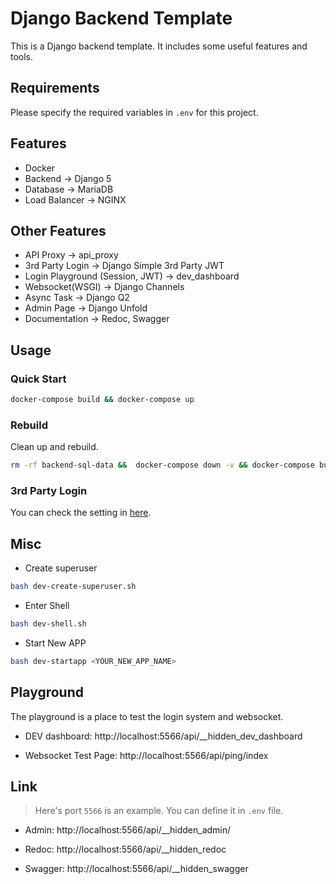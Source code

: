# Django Backend Template

This is a Django backend template. It includes some useful features and tools.

## Requirements

Please specify the required variables in `.env` for this project.

## Features

- Docker
- Backend -> Django 5
- Database -> MariaDB
- Load Balancer -> NGINX

## Other Features

- API Proxy -> api_proxy
- 3rd Party Login -> Django Simple 3rd Party JWT
- Login Playground (Session, JWT) -> dev_dashboard
- Websocket(WSGI) -> Django Channels
- Async Task -> Django Q2
- Admin Page -> Django Unfold
- Documentation -> Redoc, Swagger

## Usage

### Quick Start

```bash
docker-compose build && docker-compose up
```

### Rebuild

Clean up and rebuild.

```bash
rm -rf backend-sql-data &&  docker-compose down -v && docker-compose build && docker-compose up
```

### 3rd Party Login

You can check the setting in [here](https://github.com/NatLee/Django-Simple-3rd-Party-JWT?tab=readme-ov-file#backend).

## Misc

- Create superuser

```bash
bash dev-create-superuser.sh
```

- Enter Shell

```bash
bash dev-shell.sh
```

- Start New APP

```bash
bash dev-startapp <YOUR_NEW_APP_NAME>
```

## Playground

The playground is a place to test the login system and websocket.

- DEV dashboard: http://localhost:5566/api/__hidden_dev_dashboard

- Websocket Test Page: http://localhost:5566/api/ping/index

## Link

> Here's port `5566` is an example. You can define it in `.env` file.

- Admin: http://localhost:5566/api/__hidden_admin/

- Redoc: http://localhost:5566/api/__hidden_redoc

- Swagger: http://localhost:5566/api/__hidden_swagger
